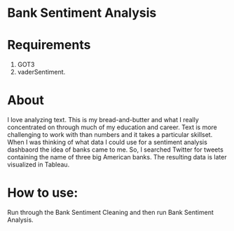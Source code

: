 # Bank Sentiment Analysis

# Requirements
1) GOT3
2) vaderSentiment.

# About
I love analyzing text. This is my bread-and-butter and what I really concentrated on through much of my education and career. Text is more challenging to work with than numbers and it takes a particular skillset. When I was thinking of what data I could use for a sentiment analysis dashbaord the idea of banks came to me. So, I searched Twitter for tweets containing the name of three big American banks. The resulting data is later visualized in Tableau. 

# How to use:
Run through the Bank Sentiment Cleaning and then run Bank Sentiment Analysis.  
